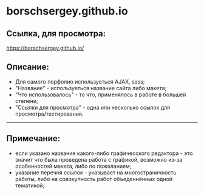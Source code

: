 ﻿# borschsergey.github.io

## Ссылка, для просмотра:
https://borschsergey.github.io/

## Описание:
- Для самого порфолио используеться AJAX, sass;
- "Название" - используеться название сайта либо макета;
- "Что использовалось" - то что, применялось в работе в большей степени;
- "Ссылки для просмотра" - одна или несколько ссылок для просмотра/тестирования.

---

## Примечание:
- если указано название какого-либо графичесского редактора - это значит что была проведена работа с графикой, возможно из-за особенностей макета, либо по пожеланиям;
- указание перечня ссылок - указывает на многостраничность работы, либо на совокупность работ объеденнённых одной тематикой;